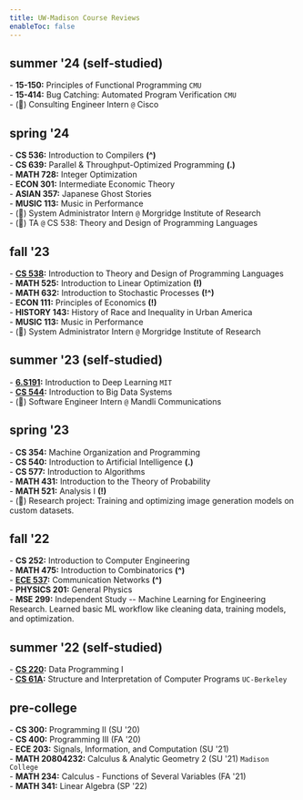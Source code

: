 ```yaml
---
title: UW-Madison Course Reviews
enableToc: false
---
```


<!-- ## overview
**CS:**  
\- 252: Intro to Computer Engineering  
\- 300: Programming II  
\- 354: Machine Organization \& Programming  
\- 400: Programming III  
\- 536: Compilers  
\- 537: Operating Systems  
\- 538: Programming Languages  
\- 540: Artificial Intelligence  
\- 542: Software Security  
\- 577: Algorithms  
\- 639: Parallel \& Throughput-Optimized Programming  
\- 704: Principles of Programming Languages  
\- 740: Computer Networks  

**MATH:**  
\- 234: Multivariable Calculus  
\- 341: Linear Algebra  
\- 431: Probability Theory  
\- 475: Combinatorics  
\- 521: Analysis I  
\- 525: Linear Optimization  
\- 632: Stochastic Processes  
\- 728: Integer Optimization

--- -->

## summer '24 (self-studied)
\- **15-150:** Principles of Functional Programming `CMU`  
\- **15-414:** Bug Catching: Automated Program Verification `CMU`  
\- (💼) Consulting Engineer Intern `@` Cisco

## spring '24
\- **CS 536:** Introduction to Compilers **(^)**  
\- **CS 639:** Parallel & Throughput-Optimized Programming **(.)**  
\- **MATH 728:** Integer Optimization  
\- **ECON 301:** Intermediate Economic Theory  
\- **ASIAN 357:** Japanese Ghost Stories  
\- **MUSIC 113:** Music in Performance    
\- (💼) System Administrator Intern `@` Morgridge Institute of Research   
\- (💼) TA `@` CS 538: Theory and Design of Programming Languages

## fall '23
\- **[CS 538](/cs538):** Introduction to Theory and Design of Programming Languages  
\- **MATH 525:** Introduction to Linear Optimization **(!)**  
\- **MATH 632:** Introduction to Stochastic Processes **(!^)**  
\- **ECON 111:** Principles of Economics **(!)**  
\- **HISTORY 143:** History of Race and Inequality in Urban America  
\- **MUSIC 113:** Music in Performance  
\- (💼) System Administrator Intern `@` Morgridge Institute of Research   

## summer '23 (self-studied)
\- **[6.S191](/notes/6-s191):** Introduction to Deep Learning `MIT`  
\- **[CS 544](/notes/cs544):** Introduction to Big Data Systems  
\- (💼) Software Engineer Intern `@` Mandli Communications  

## spring '23
\- **CS 354:** Machine Organization and Programming  
\- **CS 540:** Introduction to Artificial Intelligence **(.)**  
\- **CS 577:** Introduction to Algorithms  
\- **MATH 431:** Introduction to the Theory of Probability  
\- **MATH 521:** Analysis I **(!)**  
\- (🔬) Research project: Training and optimizing image generation models on custom datasets. 

## fall '22
\- **CS 252:** Introduction to Computer Engineering  
\- **MATH 475:** Introduction to Combinatorics **(^)**  
\- **[ECE 537](/ece537):** Communication Networks **(^)**  
\- **PHYSICS 201:** General Physics  
\- **MSE 299:** Independent Study -- Machine Learning for Engineering Research. Learned basic ML workflow like cleaning data, training models, and optimization.

## summer '22 (self-studied)
\- **[CS 220](/notes/cs220):** Data Programming I  
\- **[CS 61A](/notes/cs61a):** Structure and Interpretation of Computer Programs `UC-Berkeley`  

## pre-college
\- **CS 300:** Programming II (SU '20)  
\- **CS 400:** Programming III (FA '20)  
\- **ECE 203:** Signals, Information, and Computation (SU '21)  
\- **MATH 20804232:** Calculus & Analytic Geometry 2 (SU '21) `Madison College`  
\- **MATH 234:** Calculus - Functions of Several Variables (FA '21)  
\- **MATH 341:** Linear Algebra (SP '22)
